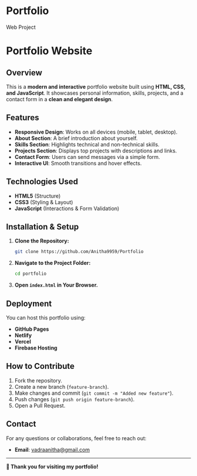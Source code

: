 # Portfolio
Web Project
# Portfolio Website

## Overview
This is a **modern and interactive** portfolio website built using **HTML, CSS, and JavaScript**. It showcases personal information, skills, projects, and a contact form in a **clean and elegant design**.

## Features
- **Responsive Design**: Works on all devices (mobile, tablet, desktop).
- **About Section**: A brief introduction about yourself.
- **Skills Section**: Highlights technical and non-technical skills.
- **Projects Section**: Displays top projects with descriptions and links.
- **Contact Form**: Users can send messages via a simple form.
- **Interactive UI**: Smooth transitions and hover effects.

## Technologies Used
- **HTML5** (Structure)
- **CSS3** (Styling & Layout)
- **JavaScript** (Interactions & Form Validation)

## Installation & Setup
1. **Clone the Repository:**
   ```sh
   git clone https://github.com/Anitha9959/Portfolio
   ```
2. **Navigate to the Project Folder:**
   ```sh
   cd portfolio
   ```
3. **Open `index.html` in Your Browser.**

## Deployment
You can host this portfolio using:
- **GitHub Pages**
- **Netlify**
- **Vercel**
- **Firebase Hosting**

## How to Contribute
1. Fork the repository.
2. Create a new branch (`feature-branch`).
3. Make changes and commit (`git commit -m "Added new feature"`).
4. Push changes (`git push origin feature-branch`).
5. Open a Pull Request.

## Contact
For any questions or collaborations, feel free to reach out:
- **Email**: vadraanitha@gmail.com


---
**🚀 Thank you for visiting my portfolio!**

